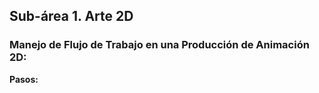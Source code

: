 ## Sub-área 1. Arte 2D ##

### Manejo de Flujo de Trabajo en una Producción de Animación 2D: ###
**Pasos:** 
